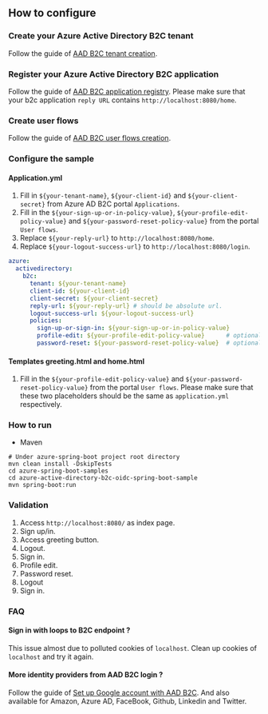 ## How to configure

### Create your Azure Active Directory B2C tenant

Follow the guide of [AAD B2C tenant creation](https://docs.microsoft.com/en-us/azure/active-directory-b2c/tutorial-create-tenant).

### Register your Azure Active Directory B2C application

Follow the guide of [AAD B2C application registry](https://docs.microsoft.com/en-us/azure/active-directory-b2c/tutorial-register-applications).
Please make sure that your b2c application `reply URL` contains `http://localhost:8080/home`.

### Create user flows

Follow the guide of [AAD B2C user flows creation](https://docs.microsoft.com/en-us/azure/active-directory-b2c/active-directory-b2c-tutorials-web-app).

### Configure the sample

#### Application.yml

1. Fill in `${your-tenant-name}`, `${your-client-id}` and `${your-client-secret}` from Azure AD B2C portal `Applications`.
2. Fill in the `${your-sign-up-or-in-policy-value}`, `${your-profile-edit-policy-value}` and
`${your-password-reset-policy-value}` from the portal `User flows`.
3. Replace `${your-reply-url}` to `http://localhost:8080/home`.
4. Replace `${your-logout-success-url}` to `http://localhost:8080/login`.

```yaml
azure:
  activedirectory:
    b2c:
      tenant: ${your-tenant-name}
      client-id: ${your-client-id}
      client-secret: ${your-client-secret}
      reply-url: ${your-reply-url} # should be absolute url.
      logout-success-url: ${your-logout-success-url}
      policies:
        sign-up-or-sign-in: ${your-sign-up-or-in-policy-value}
        profile-edit: ${your-profile-edit-policy-value}      # optional
        password-reset: ${your-password-reset-policy-value}  # optional
```

#### Templates greeting.html and home.html
1. Fill in the `${your-profile-edit-policy-value}` and `${your-password-reset-policy-value}` from the portal `User flows`.
Please make sure that these two placeholders should be the same as `application.yml` respectively.

### How to run

* Maven 

```
# Under azure-spring-boot project root directory
mvn clean install -DskipTests
cd azure-spring-boot-samples
cd azure-active-directory-b2c-oidc-spring-boot-sample
mvn spring-boot:run
```

### Validation
	
1. Access `http://localhost:8080/` as index page.
2. Sign up/in.
3. Access greeting button.
4. Logout.
5. Sign in.
6. Profile edit.
7. Password reset.
8. Logout
9. Sign in.

### FAQ

#### Sign in with loops to B2C endpoint ?
This issue almost due to polluted cookies of `localhost`. Clean up cookies of `localhost` and try it again.

#### More identity providers from AAD B2C login ?
Follow the guide of [Set up Google account with AAD B2C](https://docs.microsoft.com/en-us/azure/active-directory-b2c/active-directory-b2c-setup-goog-app).
And also available for Amazon, Azure AD, FaceBook, Github, Linkedin and Twitter.
